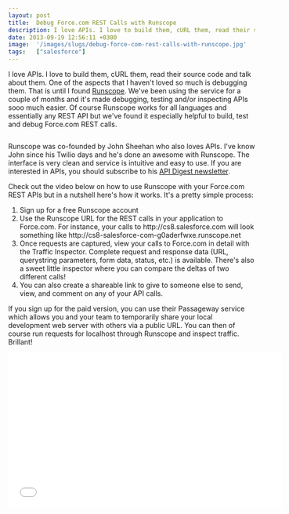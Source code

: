 ```yaml
---
layout: post
title:  Debug Force.com REST Calls with Runscope
description: I love APIs. I love to build them, cURL them, read their source code and talk about them. One of the aspects that I havent loved so much is debugging them. That is until I found Runscope . Weve been using the service for a couple of months and its made debugging, testing and/or inspecting APIs sooo much easier. Of course Runscope works for all languages and essentially any REST API but weve found it especially helpful to build, test and debug Force.com REST calls. Runscope was co-founded by John
date: 2013-09-19 12:56:11 +0300
image:  '/images/slugs/debug-force-com-rest-calls-with-runscope.jpg'
tags:   ["salesforce"]
---
```

<p>I love APIs. I love to build them, cURL them, read their source code and talk about them. One of the aspects that I haven't loved so much is debugging them. That is until I found <a href="http://www.runscope.com" target="_blank">Runscope</a>. We've been using the service for a couple of months and it's made debugging, testing and/or inspecting APIs sooo much easier. Of course Runscope works for all languages and essentially any REST API but we've found it especially helpful to build, test and debug Force.com REST calls.</p>
<p><img src="http://res.cloudinary.com/blog-jeffdouglas-com/image/upload/h_300,w_257/v1400327589/keep-calm-and-love-apis-8_brcv2f.png" alt="" ></p>
<p>Runscope was co-founded by John Sheehan who also loves APIs. I've know John since his Twilio days and he's done an awesome with Runscope. The interface is very clean and service is intuitive and easy to use. If you are interested in APIs, you should subscribe to his <a href="http://apidigest.com/" target="_blank">API Digest newsletter</a>.</p>
<p>Check out the video below on how to use Runscope with your Force.com REST APIs but in a nutshell here's how it works. It's a pretty simple process:</p>
<ol>
 <li>Sign up for a free Runscope account</li>
 <li>Use the Runscope URL for the REST calls in your application to Force.com. For instance, your calls to http://cs8.salesforce.com will look something like http://cs8-salesforce-com-g0aderfwxe.runscope.net</li>
 <li>Once requests are captured, view your calls to Force.com in detail with the Traffic Inspector. Complete request and response data (URL, querystring parameters, form data, status, etc.) is available. There's also a sweet little inspector where you can compare the deltas of two different calls!</li>
 <li>You can also create a shareable link to give to someone else to send, view, and comment on any of your API calls.</li>
</ol>
<p>If you sign up for the paid version, you can use their Passageway service which allows you and your team to temporarily share your local development web server with others via a public URL. You can then of course run requests for localhost through Runscope and inspect traffic. Brillant!</p>
<div class="flex-video"><iframe width="560" height="315" src="//www.youtube.com/embed/jbIzoPXghWs" frameborder="0" allowfullscreen></iframe></div>

